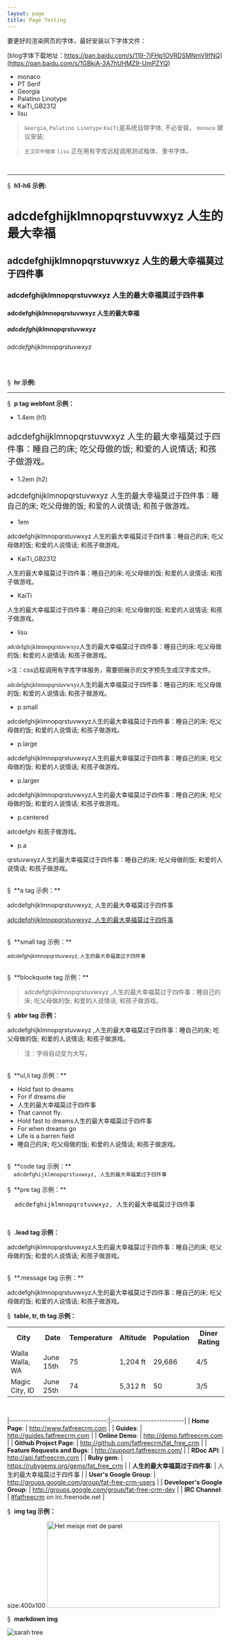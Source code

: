 ```yaml
---
layout: page
title: Page Testing
---
```


要更好的渲染网页的字体，最好安装以下字体文件：

[blog字体下载地址：https://pan.baidu.com/s/119-7jFHp1OVRDSMNmV9fNQ](https://pan.baidu.com/s/1GBkiA-3A7hUHMZ9-UmPZYQ)

- monaco
- PT Serif
- Georgia           
- Palatino Linotype
- KaiTi_GB2312
- lisu

> `Georgia`, `Palatino Linotype` `KaiTi`是系统自带字体, 不必安装， `monaco` 建议安装;

> `王汉宗中楷体` `lisu` 正在用有字库远程调用测试楷体、隶书字体。

<br>


---
&sect;&nbsp; **h1-h6 示例:**

<h1> adcdefghijklmnopqrstuvwxyz 人生的最大幸福</h1>

<h2> adcdefghijklmnopqrstuvwxyz 人生的最大幸福莫过于四件事</h2>

<h3> adcdefghijklmnopqrstuvwxyz 人生的最大幸福莫过于四件事</h3>

<h4> adcdefghijklmnopqrstuvwxyz 人生的最大幸福</h4>

<h5> adcdefghijklmnopqrstuvwxyz </h5>

<h6> adcdefghijklmnopqrstuvwxyz </h6>
<br>

&sect;&nbsp; **hr 示例:**

<hr>

&sect;&nbsp; **p tag webfont 示例：**

- 1.4em (h1)

<p style="font-size: 1.4em;"> adcdefghijklmnopqrstuvwxyz 人生的最大幸福莫过于四件事：睡自己的床; 吃父母做的饭; 和爱的人说情话; 和孩子做游戏。</p>

- 1.2em (h2)

<p style="font-size: 1.2em;"> adcdefghijklmnopqrstuvwxyz 人生的最大幸福莫过于四件事：睡自己的床; 吃父母做的饭; 和爱的人说情话; 和孩子做游戏。</p>

- 1em

<p style="font-size: 1em;">adcdefghijklmnopqrstuvwxyz 人生的最大幸福莫过于四件事：睡自己的床; 吃父母做的饭; 和爱的人说情话; 和孩子做游戏。</p>

- KaiTi_GB2312

<p style="font-family: KaiTi_GB2312;">人生的最大幸福莫过于四件事：睡自己的床; 吃父母做的饭; 和爱的人说情话; 和孩子做游戏。</p>

- KaiTi

<p style="font-family: KaiTi;">人生的最大幸福莫过于四件事：睡自己的床; 吃父母做的饭; 和爱的人说情话; 和孩子做游戏。</p>


- lisu

<p style="font-family: 'CTLiShuSJ13f750d20b1dd28'!important;">adcdefghijklmnopqrstuvwxyz人生的最大幸福莫过于四件事：睡自己的床; 吃父母做的饭; 和爱的人说情话; 和孩子做游戏。</p>
>注：css远程调用有字库字体服务，需要把展示的文字预先生成汉字库文件。


<p style="font-family: 'lisu'!important;">adcdefghijklmnopqrstuvwxyz人生的最大幸福莫过于四件事：睡自己的床; 吃父母做的饭; 和爱的人说情话; 和孩子做游戏。</p>

- p.small

<p class="small">adcdefghijklmnopqrstuvwxyz人生的最大幸福莫过于四件事：睡自己的床; 吃父母做的饭; 和爱的人说情话; 和孩子做游戏。</p>

- p.large 

<p class="large">adcdefghijklmnopqrstuvwxyz人生的最大幸福莫过于四件事：睡自己的床; 吃父母做的饭; 和爱的人说情话; 和孩子做游戏。</p>

- p.larger 

<p class="larger">adcdefghijklmnopqrstuvwxyz人生的最大幸福莫过于四件事：睡自己的床; 吃父母做的饭; 和爱的人说情话; 和孩子做游戏。</p>

- p.centered 

<p class="centered">adcdefghi 和孩子做游戏。</p>

- p.a

<p><a>qrstuvwxyz人生的最大幸福莫过于四件事：</a>睡自己的床; 吃父母做的饭; 和爱的人说情话; 和孩子做游戏。</p>

<br>
&sect;&nbsp; **a tag 示例：**

<a>adcdefghijklmnopqrstuvwxyz, 人生的最大幸福莫过于四件事 </a>


<a href="#">adcdefghijklmnopqrstuvwxyz, 人生的最大幸福莫过于四件事 </a>

<br>
&sect;&nbsp; **small tag 示例：**

<small>adcdefghijklmnopqrstuvwxyz, 人生的最大幸福莫过于四件事 </small>

<br>
&sect;&nbsp; **blockquote tag 示例：**

> adcdefghijklmnopqrstuvwxyz ,人生的最大幸福莫过于四件事：睡自己的床; 吃父母做的饭; 和爱的人说情话; 和孩子做游戏。

&sect;&nbsp; **abbr tag 示例：**

<abbr> adcdefghijklmnopqrstuvwxyz ,人生的最大幸福莫过于四件事：睡自己的床; 吃父母做的饭; 和爱的人说情话; 和孩子做游戏。</abbr>

>注：字母自动变为大写。

<br>
&sect;&nbsp; **ul,li tag 示例：**

<ul>
  <li>Hold fast to dreams</li>
  <li>For if dreams die</li>
  <li>人生的最大幸福莫过于四件事</li>
  <li>That cannot fly.</li>
  <li>Hold fast to dreams人生的最大幸福莫过于四件事</li>
  <li>For when dreams go</li>
  <li>Life is a barren field</li>
  <li>睡自己的床; 吃父母做的饭; 和爱的人说情话; 和孩子做游戏。</li>
</ul>

<br>
&sect;&nbsp; **code tag 示例：**

<code>
  adcdefghijklmnopqrstuvwxyz, 人生的最大幸福莫过于四件事
</code>

<br>
&sect;&nbsp; **pre tag 示例：**

<pre>
  adcdefghijklmnopqrstuvwxyz, 人生的最大幸福莫过于四件事
</pre>  

<br>

&sect;&nbsp; **.lead tag 示例：**

<p class="lead">adcdefghijklmnopqrstuvwxyz人生的最大幸福莫过于四件事：睡自己的床; 吃父母做的饭; 和爱的人说情话; 和孩子做游戏。</p>

<br>
&sect;&nbsp; **.message tag 示例：**

<p class="message">adcdefghijklmnopqrstuvwxyz人生的最大幸福莫过于四件事：睡自己的床; 吃父母做的饭; 和爱的人说情话; 和孩子做游戏。</p>


&sect;&nbsp; **table, tr, th tag 示例：**

<table>
      <tr>
         <th>City</th>
         <th>Date</th>
         <th>Temperature</th>
         <th>Altitude</th>
         <th>Population</th>
         <th>Diner Rating</th>
      </tr>
      <tr>
         <td>Walla Walla, WA</td>
         <td>June 15th</td>
         <td>75</td>
         <td>1,204 ft</td>
         <td>29,686</td>
         <td>4/5</td>
      </tr>
      <tr>
         <td>Magic City, ID</td>
         <td>June 25th</td>
         <td>74</td>
         <td>5,312 ft</td>
         <td>50</td>
         <td>3/5</td>
      </tr>
   </table>


<br>

|-----------------------------------:|:--------------------------|
|                 **Home Page**: | http://www.fatfreecrm.com |
|                    **Guides**: | http://guides.fatfreecrm.com |
|               **Online Demo**: | http://demo.fatfreecrm.com |
|       **Github Project Page**: | http://github.com/fatfreecrm/fat_free_crm |
| **Feature Requests and Bugs**: | http://support.fatfreecrm.com/ |
|                  **RDoc API**: | http://api.fatfreecrm.com |
|                  **Ruby gem**: | https://rubygems.org/gems/fat_free_crm |
|    **人生的最大幸福莫过于四件事**: | 人生的最大幸福莫过于四件事 |
|       **User's Google Group**: | http://groups.google.com/group/fat-free-crm-users |
|  **Developer's Google Group**: | http://groups.google.com/group/fat-free-crm-dev |
|               **IRC Channel**: | [#fatfreecrm](http://webchat.freenode.net/) on irc.freenode.net |


&sect;&nbsp; **img tag 示例：**

size:400x100
 <img src="/assets/bella.jpg" alt="Het meisje met de parel" width="400px" height="200px" style="margin:0"> 

 &sect;&nbsp; **markdown img**

 ![sarah tree](/assets/bella.jpg "Het meisje met de parel, 人生的最大幸福莫过于四件事")


